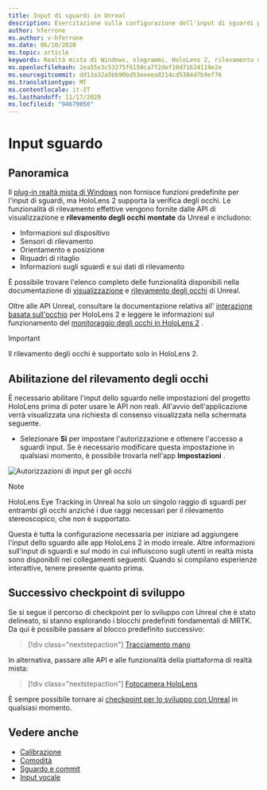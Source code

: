 ```yaml
---
title: Input di sguardi in Unreal
description: Esercitazione sulla configurazione dell'input di sguardi per HoloLens e Unreal Engine
author: hferrone
ms.author: v-hferrone
ms.date: 06/10/2020
ms.topic: article
keywords: Realtà mista di Windows, ologrammi, HoloLens 2, rilevamento degli occhi, input di sguardi, visualizzazione montata su schermo, Unreal Engine, auricolare realtà mista, auricolare della realtà mista di Windows, auricolare della realtà virtuale
ms.openlocfilehash: 2ea55e3c53275f6150ca7f2def10d71634119e2e
ms.sourcegitcommit: dd13a32a5bb90bd53eeeea8214cd5384d7b9ef76
ms.translationtype: MT
ms.contentlocale: it-IT
ms.lasthandoff: 11/17/2020
ms.locfileid: "94679050"
---
```

# <a name="gaze-input"></a>Input sguardo

## <a name="overview"></a>Panoramica

Il [plug-in realtà mista di Windows](https://docs.unrealengine.com/Platforms/VR/WMR/index.html) non fornisce funzioni predefinite per l'input di sguardi, ma HoloLens 2 supporta la verifica degli occhi. Le funzionalità di rilevamento effettive vengono fornite dalle API di visualizzazione e **rilevamento degli occhi** **montate** da Unreal e includono:

- Informazioni sul dispositivo
- Sensori di rilevamento
- Orientamento e posizione
- Riquadri di ritaglio
- Informazioni sugli sguardi e sui dati di rilevamento

È possibile trovare l'elenco completo delle funzionalità disponibili nella documentazione di [visualizzazione](https://docs.unrealengine.com/BlueprintAPI/Input/HeadMountedDisplay/index.html) e [rilevamento degli occhi](https://docs.unrealengine.com/BlueprintAPI/EyeTracking/index.html) di Unreal.

Oltre alle API Unreal, consultare la documentazione relativa all' [interazione basata sull'occhio](../../design/eye-gaze-interaction.md) per HoloLens 2 e leggere le informazioni sul funzionamento del [monitoraggio degli occhi in HoloLens 2](https://docs.microsoft.com/windows/mixed-reality/eye-tracking) .

> [!IMPORTANT]
> Il rilevamento degli occhi è supportato solo in HoloLens 2.

## <a name="enabling-eye-tracking"></a>Abilitazione del rilevamento degli occhi
È necessario abilitare l'input dello sguardo nelle impostazioni del progetto HoloLens prima di poter usare le API non reali. All'avvio dell'applicazione verrà visualizzata una richiesta di consenso visualizzata nella schermata seguente.

- Selezionare **Sì** per impostare l'autorizzazione e ottenere l'accesso a sguardi input. Se è necessario modificare questa impostazione in qualsiasi momento, è possibile trovarla nell'app **Impostazioni** .

![Autorizzazioni di input per gli occhi](images/unreal/eye-input-permissions.png)

> [!NOTE] 
> HoloLens Eye Tracking in Unreal ha solo un singolo raggio di sguardi per entrambi gli occhi anziché i due raggi necessari per il rilevamento stereoscopico, che non è supportato.

Questa è tutta la configurazione necessaria per iniziare ad aggiungere l'input dello sguardo alle app HoloLens 2 in modo irreale. Altre informazioni sull'input di sguardi e sul modo in cui influiscono sugli utenti in realtà mista sono disponibili nei collegamenti seguenti. Quando si compilano esperienze interattive, tenere presente quanto prima.

## <a name="next-development-checkpoint"></a>Successivo checkpoint di sviluppo

Se si segue il percorso di checkpoint per lo sviluppo con Unreal che è stato delineato, si stanno esplorando i blocchi predefiniti fondamentali di MRTK. Da qui è possibile passare al blocco predefinito successivo: 

> [!div class="nextstepaction"]
> [Tracciamento mano](unreal-hand-tracking.md)

In alternativa, passare alle API e alle funzionalità della piattaforma di realtà mista:

> [!div class="nextstepaction"]
> [Fotocamera HoloLens](unreal-hololens-camera.md)

È sempre possibile tornare ai [checkpoint per lo sviluppo con Unreal](unreal-development-overview.md#2-core-building-blocks) in qualsiasi momento.

## <a name="see-also"></a>Vedere anche
* [Calibrazione](../../calibration.md)
* [Comodità](../../design/comfort.md)
* [Sguardo e commit](../../design/gaze-and-commit.md)
* [Input vocale](../../out-of-scope/voice-design.md)
